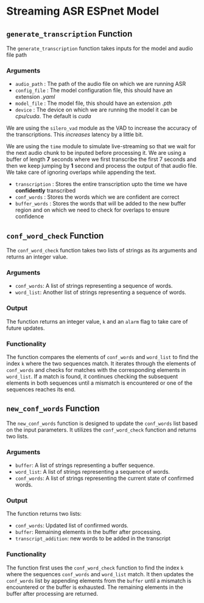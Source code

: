 # Streaming ASR ESPnet Model

## `generate_transcription` Function

The `generate_transcription` function takes inputs for the model and audio file path

### Arguments
- `audio_path` : The path of the audio file on which we are running ASR
- `config_file` : The model configuration file, this should have an extension _.yaml_
- `model_file` : The model file, this should have an extension _.pth_
- `device` : The device on which we are running the model it can be _cpu/cuda_. The default is _cuda_

We are using the `silero_vad` module as the VAD to increase the accuracy of the transcriptions. This _increases_ latency by a little bit.

We are using the `time` module to simulate live-streaming so that we wait for the next audio chunk to be inputed before processing it. We are using a buffer of length __7__ seconds where we first transcribe the first 7 seconds and then we keep jumping by __1__ second and process the output of that audio file. We take care of ignoring overlaps while appending the text.

- `transcription` : Stores the entire transcription upto the time we have __confidently__ transcribed
- `conf_words` : Stores the words which we are confident are correct
- `buffer_words` : Stores the words that will be added to the new buffer region and on which we need to check for overlaps to ensure confidence

## `conf_word_check` Function

The `conf_word_check` function takes two lists of strings as its arguments and returns an integer value.

### Arguments
- `conf_words`: A list of strings representing a sequence of words.
- `word_list`: Another list of strings representing a sequence of words.

### Output
The function returns an integer value, `k` and an `alarm` flag to take care of future updates.

### Functionality
The function compares the elements of `conf_words` and `word_list` to find the index `k` where the two sequences match. It iterates through the elements of `conf_words` and checks for matches with the corresponding elements in `word_list`. If a match is found, it continues checking the subsequent elements in both sequences until a mismatch is encountered or one of the sequences reaches its end.

## `new_conf_words` Function

The `new_conf_words` function is designed to update the `conf_words` list based on the input parameters. It utilizes the `conf_word_check` function and returns two lists.

### Arguments
- `buffer`: A list of strings representing a buffer sequence.
- `word_list`: A list of strings representing a sequence of words.
- `conf_words`: A list of strings representing the current state of confirmed words.

### Output
The function returns two lists:
- `conf_words`: Updated list of confirmed words.
- `buffer`: Remaining elements in the buffer after processing.
- `transcript_addition`: new words to be added in the transcript

### Functionality
The function first uses the `conf_word_check` function to find the index `k` where the sequences `conf_words` and `word_list` match. It then updates the `conf_words` list by appending elements from the `buffer` until a mismatch is encountered or the buffer is exhausted. The remaining elements in the buffer after processing are returned.
